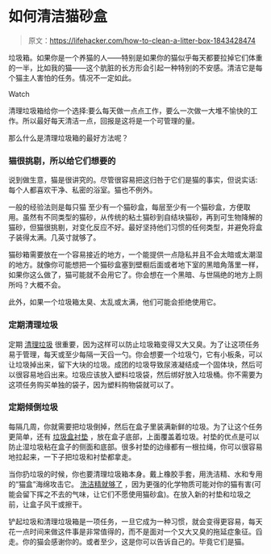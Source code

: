 # 如何清洁猫砂盒

> 原文：<https://lifehacker.com/how-to-clean-a-litter-box-1843428474>

垃圾箱。如果你是一个养猫的人——特别是如果你的猫似乎每天都要拉掉它们体重的一半，比如我的猫——这个肮脏的长方形会引起一种特别的不安感。清洁它是每个猫主人害怕的任务。情况不一定如此。

Watch

清理垃圾箱给你一个选择:要么每天做一点点工作，要么一次做一大堆不愉快的工作。所以最好每天清洁一点，回报是这将是一个可管理的量。

那么什么是清理垃圾箱的最好方法呢？

### 猫很挑剔，所以给它们想要的

说到做生意，猫是很讲究的。尽管很容易把这归咎于它们是猫的事实，但说实话:每个人都喜欢干净、私密的浴室。猫也不例外。

一般的经验法则是每只猫 至少有一个猫砂盒，每层至少有一个猫砂盒，方便取用。虽然有不同类型的猫砂，从传统的粘土猫砂到自结块猫砂，再到可生物降解的猫砂，但猫很挑剔，对变化反应不好。最好坚持他们习惯的任何类型，并避免将盒子装得太满。几英寸就够了。

猫砂箱需要放在一个容易接近的地方，一个能提供一点隐私并且不会太暗或太潮湿的地方。就像你可能想把一个猫砂盒塞到壁橱后面或者地下室的黑暗角落里一样，如果你这么做了，猫可能就不会用它了。你会想在一个黑暗、与世隔绝的地方上厕所吗？大概不会。

此外，如果一个垃圾箱太臭、太乱或太满，他们可能会拒绝使用它。

### 定期清理垃圾

定期 [清理垃圾](https://www.petsmart.com/learning-center/cat-care/how-to-clean-your-cats-litter-box/A0217.html) 很重要，因为这样可以防止垃圾箱变得又大又臭。为了让这项任务易于管理，每天或至少每隔一天舀一勺。你会想要一个垃圾勺，它有小板条，可以让垃圾掉出来，留下大块的垃圾。成团的垃圾导致尿液凝结成一个固体块，然后可以很容易地舀出来。垃圾应该放入塑料垃圾袋，然后绑好放入垃圾桶。你不需要为这项任务购买单独的袋子，因为塑料购物袋就可以了。

### 定期倾倒垃圾

每隔几周，你就需要把垃圾倒掉，然后在盒子里装满新鲜的垃圾。为了让这个任务更简单，还有 [垃圾盒衬垫](https://www.petplace.com/article/cats/pet-behavior-training/cat-behavior-training/litter-box-training/cat-litter-box-liners-vets-advice-litter-pan-liners-cats/) ，放在盒子底部，上面覆盖着垃圾。衬垫的优点是可以防止湿垃圾粘在盒子的侧面和底部。很多衬垫的边缘都有一根拉绳，你可以很容易地拉起来，一下子把垃圾和衬垫都拿走。

当你扔垃圾的时候，你也要清理垃圾箱本身。戴上橡胶手套，用洗洁精、水和专用的“猫盒”海绵攻击它。 [洗洁精就够了](http://www.animalplanet.com/pets/how-to-safely-clean-cat-ltter-box/) ，因为更强的化学物质可能对你的猫有害(可能会留下挥之不去的气味，让它们不愿使用猫砂盒)。在放入新的衬垫和垃圾之前，让盒子风干或擦干。

铲起垃圾和清理垃圾箱是一项任务，一旦它成为一种习惯，就会变得更容易，每天花一点时间来做这件事是非常值得的，而不是面对一个又大又臭的拖延症象征。舀走。你的猫会感谢你的。或者至少，这是你可以告诉自己的。毕竟它们是猫。